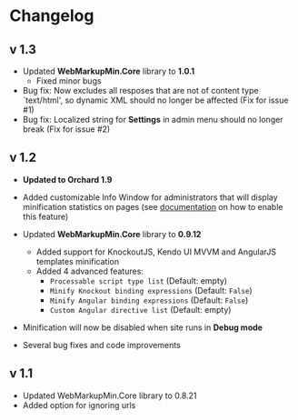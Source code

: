 # Changelog
## v 1.3

+ Updated **WebMarkupMin.Core** library to **1.0.1**
    - Fixed minor bugs
+ Bug fix: Now excludes all resposes that are not of content type `text/html', so dynamic XML should no longer be affected (Fix for issue #1)
+ Bug fix: Localized string for **Settings** in admin menu should no longer break (Fix for issue #2)

## v 1.2

+ **Updated to Orchard 1.9**
+ Added customizable Info Window for administrators that will display minification statistics on pages (see [documentation](https://github.com/JadeX/Orchard.HtmlMinifier/wiki/Statistics-info-window) on how to enable this feature)
+ Updated **WebMarkupMin.Core** library to **0.9.12**
    - Added support for KnockoutJS, Kendo UI MVVM and AngularJS templates minification
    - Added 4 advanced features:
        * `Processable script type list` (Default: empty)
        * `Minify Knockout binding expressions` (Default: `False`)
        * `Minify Angular binding expressions` (Default: `False`)
        * `Custom Angular directive list` (Default: empty)

+ Minification will now be disabled when site runs in **Debug mode**
+ Several bug fixes and code improvements

## v 1.1

+ Updated WebMarkupMin.Core library to 0.8.21
+ Added option for ignoring urls
